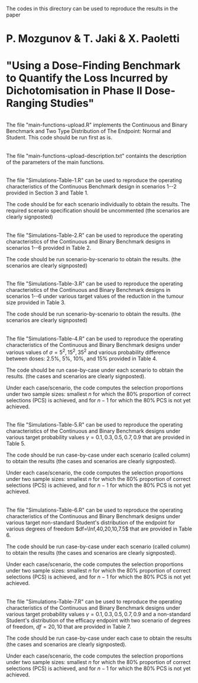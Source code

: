The codes in this directory can be used to reproduce the results in the paper

# P. Mozgunov & T. Jaki & X. Paoletti
# "Using a Dose-Finding Benchmark to Quantify the Loss Incurred by Dichotomisation in Phase II Dose-Ranging Studies"


######
The file "main-functions-upload.R" implements the Continuous and Binary Benchmark and Two Type Distribution of The Endpoint: Normal and Student. This code should be run first as is.

######
The file "main-functions-upload-description.txt" containts the description of the parameters of the main functions.

######
The file "Simulations-Table-1.R" can be used to reproduce the operating
characteristics of the Continuous Benchmark design in scenarios 1--2 provided in Section 3
and Table 1. 

The code should be for each scenario individually to obtain the results. The required scenario
specification should be uncommented (the scenarios are clearly signposted)

######
The file "Simulations-Table-2.R" can be used to reproduce the operating
characteristics of the Continuous and Binary Benchmark designs in scenarios 1--6 provided in Table 2. 

The code should be run scenario-by-scenario to obtain the results.
(the scenarios are clearly signposted)


######
The file "Simulations-Table-3.R" can be used to reproduce the operating
characteristics of the Continuous and Binary Benchmark designs in scenarios 1--6
under various target values of the reduction in the tumour size provided in Table 3. 

The code should be run scenario-by-scenario to obtain the results.
(the scenarios are clearly signposted)


######
The file "Simulations-Table-4.R" can be used to reproduce the operating
characteristics of the Continuous and Binary Benchmark designs under various
values of $\sigma=5^2,15^2,35^2$ and various probability difference between
doses: 2.5%, 5%, 10%, and 15% provided in Table 4.


The code should be run case-by-case under each scenario to obtain the results.
(the cases and scenarios are clearly signposted). 

Under each case/scenario, the code computes the selection proportions under two sample sizes: smallest $n$ for which the 80% proportion of correct selections (PCS) is achieved,
and for $n-1$ for which the 80% PCS is not yet achieved. 


######
The file "Simulations-Table-5.R" can be used to reproduce the operating
characteristics of the Continuous and Binary Benchmark designs under various
target probability values $\gamma=0.1,0.3,0.5,0.7,0.9$ that are provided in Table 5.


The code should be run case-by-case under each scenario (called column)
to obtain the results (the cases and scenarios are clearly signposted). 

Under each case/scenario, the code computes the selection proportions under two sample sizes: smallest $n$ for which the 80% proportion of correct selections (PCS) is achieved,
and for $n-1$ for which the 80% PCS is not yet achieved. 



######
The file "Simulations-Table-6.R" can be used to reproduce the operating
characteristics of the Continuous and Binary Benchmark designs under various
target non-standard Student's distribution of the endpoint for various degrees 
of freedom $df=\Inf,40,20,10,7.5$ that are provided in Table 6.

The code should be run case-by-case under each scenario (called column)
to obtain the results (the cases and scenarios are clearly signposted). 

Under each case/scenario, the code computes the selection proportions under two sample sizes: smallest $n$ for which the 80% proportion of correct selections (PCS) is achieved,
and for $n-1$ for which the 80% PCS is not yet achieved.

######
The file "Simulations-Table-7.R" can be used to reproduce the operating
characteristics of the Continuous and Binary Benchmark designs under various
target probability values $\gamma=0.1,0.3,0.5,0.7,0.9$ and a non-standard Student's
distribution of the efficacy endpoint with two scenario of degrees of freedom, $df=20,10$ that are provided in Table 7.

The code should be run case-by-case under each case to obtain the results (the cases and scenarios are clearly signposted). 

Under each case/scenario, the code computes the selection proportions under two sample sizes: smallest $n$ for which the 80% proportion of correct selections (PCS) is achieved,
and for $n-1$ for which the 80% PCS is not yet achieved. 

 
